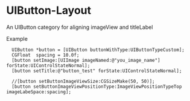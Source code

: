 # UIButton-Layout
An UIButton category for aligning imageView and titleLabel



Example

```
  UIButton *button = [UIButton buttonWithType:UIButtonTypeCustom];
  CGFloat  spacing = 10.0f;
  [button setImage:[UIImage imageNamed:@"you_image_name"] forState:UIControlStateNormal];
  [button setTitle:@"button_test" forState:UIControlStateNormal];
  
  //[button setButtonImageViewSize:CGSizeMake(50, 50)];
  [button setButtonImageViewPositionType:ImageViewPositionTypeTop imageLabeSpace:spacing];
```
